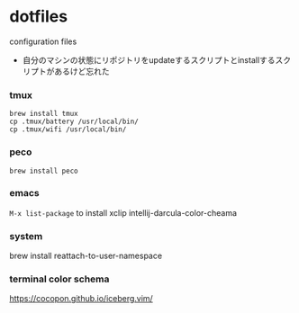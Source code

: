 # dotfiles
configuration files

- 自分のマシンの状態にリポジトリをupdateするスクリプトとinstallするスクリプトがあるけど忘れた

### tmux
`brew install tmux`  
`cp .tmux/battery /usr/local/bin/`  
`cp .tmux/wifi /usr/local/bin/`  

### peco 
 `brew install peco`

### emacs
 `M-x list-package` to install xclip intellij-darcula-color-cheama

### system
brew install reattach-to-user-namespace

### terminal color schema
https://cocopon.github.io/iceberg.vim/

